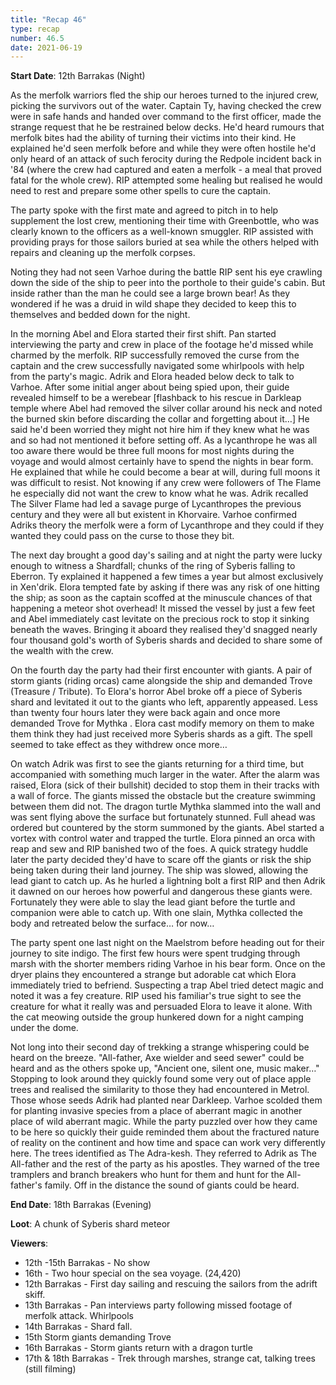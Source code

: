 ```yaml
---
title: "Recap 46"
type: recap
number: 46.5
date: 2021-06-19
---
```


**Start Date**: 12th Barrakas (Night)
 
As the merfolk warriors fled the ship our heroes turned to the injured crew, picking the survivors out of the water. Captain Ty, having checked the crew were in safe hands and handed over command to the first officer, made the strange request that he be restrained below decks. He'd heard rumours that merfolk bites had the ability of turning their victims into their kind. He explained he'd seen merfolk before and while they were often hostile he'd only heard of an attack of such ferocity during the Redpole incident back in '84 (where the crew had captured and eaten a merfolk - a meal that proved fatal for the whole crew). RIP attempted some healing but realised he would need to rest and prepare some other spells to cure the captain.
 
The party spoke with the first mate and agreed to pitch in to help supplement the lost crew, mentioning their time with Greenbottle, who was clearly known to the officers as a well-known smuggler. RIP assisted with providing prays for those sailors buried at sea while the others helped with repairs and cleaning up the merfolk corpses.
 
Noting they had not seen Varhoe during the battle RIP sent his eye crawling down the side of the ship to peer into the porthole to their guide's cabin. But inside rather than the man he could see a large brown bear! As they wondered if he was a druid in wild shape they decided to keep this to themselves and bedded down for the night.
 
In the morning Abel and Elora started their first shift. Pan started interviewing the party and crew in place of the footage he'd missed while charmed by the merfolk. RIP successfully removed the curse from the captain and the crew successfully navigated some whirlpools with help from the party's magic. Adrik and Elora headed below deck to talk to Varhoe. After some initial anger about being spied upon, their guide revealed himself to be a werebear [flashback to his rescue in Darkleap temple where Abel had removed the silver collar around his neck and noted the burned skin before discarding the collar and forgetting about it…] He said he'd been worried they might not hire him if they knew what he was and so had not mentioned it before setting off. As a lycanthrope he was all too aware there would be three full moons for most nights during the voyage and would almost certainly have to spend the nights in bear form. He explained that while he could become a bear at will, during full moons it was difficult to resist. Not knowing if any crew were followers of The Flame he especially did not want the crew to know what he was. Adrik recalled The Silver Flame had led a savage purge of Lycanthropes the previous century and they were all but existent in Khorvaire. Varhoe confirmed Adriks theory the merfolk were a form of Lycanthrope and they could if they wanted they could pass on the curse to those they bit.
 
The next day brought a good day's sailing and at night the party were lucky enough to witness a Shardfall; chunks of the ring of Syberis falling to Eberron. Ty explained it happened a few times a year but almost exclusively in Xen'drik. Elora tempted fate by asking if there was any risk of one hitting the ship; as soon as the captain scoffed at the minuscule chances of that happening a meteor shot overhead! It missed the vessel by just a few feet and Abel immediately cast levitate on the precious rock to stop it sinking beneath the waves. Bringing it aboard they realised they'd snagged nearly four thousand gold's worth of Syberis shards and decided to share some of the wealth with the crew.
 
On the fourth day the party had their first encounter with giants. A pair of storm giants (riding orcas) came alongside the ship and demanded Trove (Treasure / Tribute). To Elora's horror Abel broke off a piece of Syberis shard and levitated it out to the giants who left, apparently appeased. Less than twenty four hours later they were back again and once more demanded Trove for Mythka . Elora cast modify memory on them to make them think they had just received more Syberis shards as a gift. The spell seemed to take effect as they withdrew once more…
 
On watch Adrik was first to see the giants returning for a third time, but accompanied with something much larger in the water. After the alarm was raised, Elora (sick of their bullshit) decided to stop them in their tracks with a wall of force. The giants missed the obstacle but the creature swimming between them did not. The dragon turtle Mythka slammed into the wall and was sent flying above the surface but fortunately stunned. Full ahead was ordered but countered by the storm summoned by the giants. Abel started a vortex with control water and trapped the turtle. Elora pinned an orca with reap and sew and RIP banished two of the foes. A quick strategy huddle later the party decided they'd have to scare off the giants or risk the ship being taken during their land journey. The ship was slowed, allowing the lead giant to catch up. As he hurled a lightning bolt a first RIP and then Adrik it dawned on our heroes how powerful and dangerous these giants were. Fortunately they were able to slay the lead giant before the turtle and companion were able to catch up. With one slain, Mythka collected the body and retreated below the surface… for now…
 
The party spent one last night on the Maelstrom before heading out for their journey to site indigo. The first few hours were spent trudging through marsh with the shorter members riding Varhoe in his bear form. Once on the dryer plains they encountered a strange but adorable cat which Elora immediately tried to befriend. Suspecting a trap Abel tried detect magic and noted it was a fey creature. RIP used his familiar's true sight to see the creature for what it really was and persuaded Elora to leave it alone. With the cat meowing outside the group hunkered down for a night camping under the dome.
 
Not long into their second day of trekking a strange whispering could be heard on the breeze. "All-father, Axe wielder and seed sewer" could be heard and as the others spoke up, "Ancient one, silent one, music maker…" Stopping to look around they quickly found some very out of place apple trees and realised the similarity to those they had encountered in Metrol. Those whose seeds Adrik had planted near Darkleep. Varhoe scolded them for planting invasive species from a place of aberrant magic in another place of wild aberrant magic. While the party puzzled over how they came to be here so quickly their guide reminded them about the fractured nature of reality on the continent and how time and space can work very differently here. The trees identified as The Adra-kesh. They referred to Adrik as The All-father and the rest of the party as his apostles. They warned of the tree tramplers and branch breakers who hunt for them and hunt for the All-father's family. Off in the distance the sound of giants could be heard.
 
 
**End Date**: 18th Barrakas (Evening)

**Loot**: A chunk of Syberis shard meteor

**Viewers**: 
- 12th -15th Barrakas - No show
- 16th - Two hour special on the sea voyage. (24,420)
 - 12th Barrakas - First day sailing and rescuing the sailors from the adrift skiff.
 - 13th Barrakas - Pan interviews party following missed footage of merfolk attack. Whirlpools
 - 14th Barrakas - Shard fall.
 - 15th Storm giants demanding Trove
 - 16th Barrakas - Storm giants return with a dragon turtle
- 17th & 18th Barrakas - Trek through marshes, strange cat, talking trees (still filming)